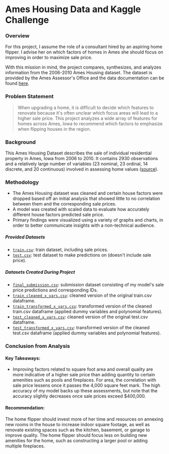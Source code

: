 # Ames Housing Data and Kaggle Challenge

### Overview
For this project, I assume the role of a consultant hired by an aspiring home flipper. I advise her on which factors of homes in Ames she should focus on improving in order to maximize sale price.

With this mission in mind, the project compares, synthesizes, and analyzes information from the 2006-2010 Ames Housing dataset. The dataset is provided by the Ames Assessor's Office and the data documentation can be found [here](http://jse.amstat.org/v19n3/decock/DataDocumentation.txt).

### Problem Statement
>When upgrading a home, it is difficult to decide which features to renovate because it's often unclear which focus areas will lead to a higher sale price. This project analyzes a wide array of features for homes across Ames, Iowa to recommend which factors to emphasize when flipping houses in the region.

### Background
This Ames Housing Dataset describes the sale of individual residential property in Ames, Iowa
from 2006 to 2010. It contains 2930 observations and a relatively large number of variables (23 nominal, 23 ordinal, 14 discrete, and 20 continuous) involved in assessing home values ([source](http://jse.amstat.org/v19n3/decock.pdf)).

### Methodology
* The Ames Housing dataset was cleaned and certain house factors were dropped based off an initial analysis that showed little to no correlation between them and the corresponding sale prices.
* A model was created with scaled data to evaluate how accurately different house factors predicted sale price.
* Primary findings were visualized using a variety of graphs and charts, in order to better communicate insights with a non-technical audience.

##### Provided Datasets
* [`train.csv`](./datasets/train.csv): train dataset, including sale prices.
* [`test.csv`](./datasets/test.csv): test dataset to make predictions on (doesn't include sale price).

##### Datasets Created During Project
* [`final_submission.csv`](./datasets/final_submission.csv): submission dataset consisting of my model's sale price predictions and corresponding IDs.
* [`train_cleaned_x_vars.csv`](./datasets/train.csv): cleaned version of the original train.csv dataframe.
* [`train_transformed_x_vars.csv`](./datasets/train.csv): transformed version of the cleaned train.csv dataframe (applied dummy variables and polynomial features).
* [`test_cleaned_x_vars.csv`](./datasets/train.csv): cleaned version of the original test.csv dataframe.
* [`test_transformed_x_vars.csv`](./datasets/train.csv): transformed version of the cleaned test.csv dataframe (applied dummy variables and polynomial features).

### Conclusion from Analysis  
#### Key Takeaways:
* Improving factors related to square foot area and overall quality are more indicative of a higher sale price than adding quantity to certain amenities such as pools and fireplaces. For area, the correlation with sale price lessens once it passes the 4,000 square feet mark. The high accuracy of my model backs up these assessments, but note that the accuracy slightly decreases once sale prices exceed $400,000.

#### Recommendation:
The home flipper should invest more of her time and resources on annexing new rooms in the house to increase indoor square footage, as well as renovate existing spaces such as the kitchen, basement, or garage to improve quality. The home flipper should focus less on building new amenities for the home, such as constructing a larger pool or adding multiple fireplaces.
